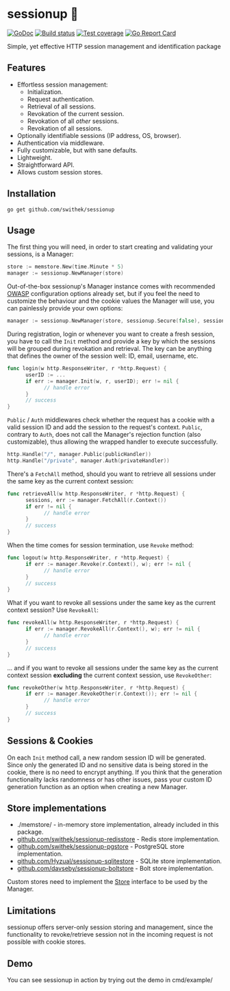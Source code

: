 # sessionup 🚀

[![GoDoc](https://godoc.org/github.com/swithek/sessionup?status.png)](https://godoc.org/github.com/swithek/sessionup)
[![Build status](https://travis-ci.org/swithek/sessionup.svg?branch=master)](https://travis-ci.org/swithek/sessionup)
[![Test coverage](http://gocover.io/_badge/github.com/swithek/sessionup)](https://gocover.io/github.com/swithek/sessionup)
[![Go Report Card](https://goreportcard.com/badge/github.com/swithek/sessionup)](https://goreportcard.com/report/github.com/swithek/sessionup)

Simple, yet effective HTTP session management and identification package

## Features
- Effortless session management:
  - Initialization.
  - Request authentication.
  - Retrieval of all sessions.
  - Revokation of the current session.
  - Revokation of all *other* sessions.
  - Revokation of all sessions.
- Optionally identifiable sessions (IP address, OS, browser).
- Authentication via middleware.
- Fully customizable, but with sane defaults.
- Lightweight.
- Straightforward API.
- Allows custom session stores.

## Installation
```
go get github.com/swithek/sessionup
```

## Usage
The first thing you will need, in order to start creating and validating your sessions, is a Manager:
```go
store := memstore.New(time.Minute * 5)
manager := sessionup.NewManager(store)
```

Out-of-the-box sessionup's Manager instance comes with recommended [OWASP](https://github.com/OWASP/CheatSheetSeries/blob/master/cheatsheets/Session_Management_Cheat_Sheet.md#binding-the-session-id-to-other-user-properties) 
configuration options already set, but if you feel the need to customize the behaviour and the cookie values the Manager
will use, you can painlessly provide your own options:
```go
manager := sessionup.NewManager(store, sessionup.Secure(false), sessionup.ExpiresIn(time.Hour * 24))
```

During registration, login or whenever you want to create a fresh session, you have to call the `Init` method and provide
a key by which the sessions will be grouped during revokation and retrieval. The key can be anything that defines the owner 
of the session well: ID, email, username, etc.
```go
func login(w http.ResponseWriter, r *http.Request) {
      userID := ...
      if err := manager.Init(w, r, userID); err != nil {
            // handle error
      }
      // success
}
```

`Public` / `Auth` middlewares check whether the request has a cookie with a valid session ID and add the session to the request's 
context. `Public`, contrary to `Auth`, does not call the Manager's rejection function (also customizable), thus allowing the wrapped 
handler to execute successfully.
```go
http.Handle("/", manager.Public(publicHandler))
http.Handle("/private", manager.Auth(privateHandler))
```

There's a `FetchAll` method, should you want to retrieve all sessions under the same key as the current context session:
```go
func retrieveAll(w http.ResponseWriter, r *http.Request) {
      sessions, err := manager.FetchAll(r.Context())
      if err != nil {
            // handle error
      }
      // success
}
```

When the time comes for session termination, use `Revoke` method:
```go
func logout(w http.ResponseWriter, r *http.Request) {	
      if err := manager.Revoke(r.Context(), w); err != nil {
            // handle error
      }
      // success
}
```

What if you want to revoke all sessions under the same key as the current context session? Use `RevokeAll`:
```go
func revokeAll(w http.ResponseWriter, r *http.Request) {
      if err := manager.RevokeAll(r.Context(), w); err != nil {
            // handle error
      }
      // success
}
```

... and if you want to revoke all sessions under the same key as the current context session **excluding** the
current context session, use `RevokeOther`:
```go
func revokeOther(w http.ResponseWriter, r *http.Request) {
      if err := manager.RevokeOther(r.Context()); err != nil {
            // handle error
      }
      // success
}
```

## Sessions & Cookies
On each `Init` method call, a new random session ID will be generated. Since only the generated ID and no sensitive
data is being stored in the cookie, there is no need to encrypt anything. If you think that the generation functionality
lacks randomness or has other issues, pass your custom ID generation function as an option when creating a new Manager.

## Store implementations
- ./memstore/ - in-memory store implementation, already included in this package.
- [github.com/swithek/sessionup-redisstore](https://github.com/swithek/sessionup-redisstore) - Redis store implementation.
- [github.com/swithek/sessionup-pgstore](https://github.com/swithek/sessionup-pgstore) - PostgreSQL store implementation.
- [github.com/Hyzual/sessionup-sqlitestore](https://github.com/Hyzual/sessionup-sqlitestore) - SQLite store implementation.
- [github.com/davseby/sessionup-boltstore](https://github.com/davseby/sessionup-boltstore) - Bolt store implementation.

Custom stores need to implement the [Store](https://godoc.org/github.com/swithek/sessionup#Store) interface to be used by the Manager.

## Limitations
sessionup offers server-only session storing and management, since the functionality to revoke/retrieve session not in the 
incoming request is not possible with cookie stores.

## Demo
You can see sessionup in action by trying out the demo in cmd/example/
